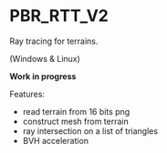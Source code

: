 # PBR_RTT_V2
 
Ray tracing for terrains.

(Windows & Linux)

**Work in progress**

Features:
- read terrain from 16 bits png
- construct mesh from terrain
- ray intersection on a list of triangles
- BVH acceleration
